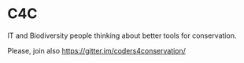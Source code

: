 # C4C
IT and Biodiversity people thinking about better tools for conservation.

Please, join also https://gitter.im/coders4conservation/
